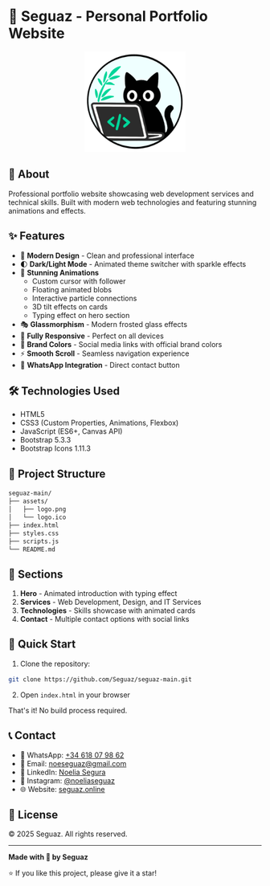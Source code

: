 # 🌟 Seguaz - Personal Portfolio Website

<p align="center">
    <img src="./assets/logo.png" alt="Logo" width="200" />
</p>

## 🚀 About

Professional portfolio website showcasing web development services and technical skills. Built with modern web technologies and featuring stunning animations and effects.

## ✨ Features

- 🎨 **Modern Design** - Clean and professional interface
- 🌓 **Dark/Light Mode** - Animated theme switcher with sparkle effects
- 💫 **Stunning Animations** 
  - Custom cursor with follower
  - Floating animated blobs
  - Interactive particle connections
  - 3D tilt effects on cards
  - Typing effect on hero section
- 🎭 **Glassmorphism** - Modern frosted glass effects
- 📱 **Fully Responsive** - Perfect on all devices
- 🌈 **Brand Colors** - Social media links with official brand colors
- ⚡ **Smooth Scroll** - Seamless navigation experience
- 💚 **WhatsApp Integration** - Direct contact button

## 🛠️ Technologies Used

- HTML5
- CSS3 (Custom Properties, Animations, Flexbox)
- JavaScript (ES6+, Canvas API)
- Bootstrap 5.3.3
- Bootstrap Icons 1.11.3

## 📂 Project Structure

```
seguaz-main/
├── assets/
│   ├── logo.png
│   └── logo.ico
├── index.html
├── styles.css
├── scripts.js
└── README.md
```

## 🎯 Sections

1. **Hero** - Animated introduction with typing effect
2. **Services** - Web Development, Design, and IT Services
3. **Technologies** - Skills showcase with animated cards
4. **Contact** - Multiple contact options with social links

## 🚀 Quick Start

1. Clone the repository:
```bash
git clone https://github.com/Seguaz/seguaz-main.git
```

2. Open `index.html` in your browser

That's it! No build process required.

## 📞 Contact

- 💚 WhatsApp: [+34 618 07 98 62](https://wa.me/34618079862)
- 📧 Email: noeseguaz@gmail.com
- 💼 LinkedIn: [Noelia Segura](https://www.linkedin.com/in/noelia-segura-seguaz-50385b38b/)
- 📸 Instagram: [@noeliaseguaz](https://www.instagram.com/noeliaseguaz/)
- 🌐 Website: [seguaz.online](https://seguaz.online)

## 📄 License

© 2025 Seguaz. All rights reserved.

---

**Made with 💙 by Seguaz**

⭐ If you like this project, please give it a star!
